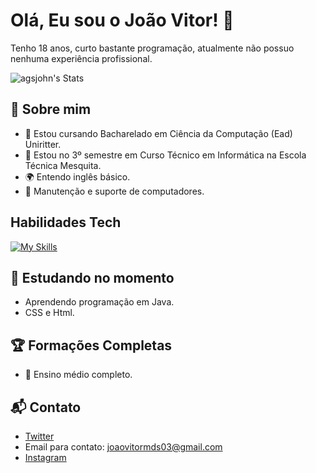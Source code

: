 # Olá, Eu sou o João Vitor! 👋

Tenho 18 anos, curto bastante programação, atualmente não possuo nenhuma experiência profissional.

![agsjohn's Stats](https://github-readme-stats.vercel.app/api?username=agsjohn&theme=vue-dark&show_icons=true&hide_border=true&count_private=true)

## 🚀 Sobre mim

- 🔭 Estou cursando Bacharelado em Ciência da Computação (Ead) Uniritter.
- 📝 Estou no 3º semestre em Curso Técnico em Informática na Escola Técnica Mesquita.
- 🌍 Entendo inglês básico.
- 🔧 Manutenção e suporte de computadores. 

## Habilidades Tech
[![My Skills](https://skillicons.dev/icons?i=c,mysql)](https://skillicons.dev)

## 🌱 Estudando no momento

  - Aprendendo programação em Java.
  - CSS e Html.

 ## 🏆 Formações Completas

- 🌟 Ensino médio completo.


## 📬 Contato

- [Twitter](https://twitter.com/AGsecretJohn)
- Email para contato: joaovitormds03@gmail.com
- [Instagram](https://www.instagram.com/agsjohn/)

<!--

Here are some ideas to get you started:

- 🔭 I’m currently working on ...
- 🌱 I’m currently learning ...
- 👯 I’m looking to collaborate on ...
- 🤔 I’m looking for help with ...
- 💬 Ask me about ...
- 📫 How to reach me: ...
- 😄 Pronouns: ...
- ⚡ Fun fact: ...
-->
